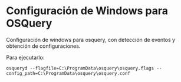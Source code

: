 # Configuración de Windows para OSQuery

Configuración de windows para osquery, con detección de eventos y obtención de configuraciones.

Para ejecutarlo:
```
osqueryd --flagfile=C:\ProgramData\osquery\osquery.flags --config_path=C:\ProgramData\osquery\osquery.conf
```